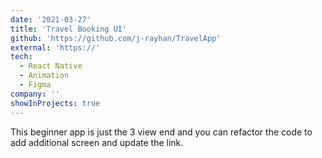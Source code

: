 ```yaml
---
date: '2021-03-27'
title: 'Travel Booking UI'
github: 'https://github.com/j-rayhan/TravelApp'
external: 'https://'
tech:
  - React Native
  - Animation
  - Figma
company: ''
showInProjects: true
---
```


This beginner app is just the 3 view end and you can refactor the code to add additional screen and update the link.
